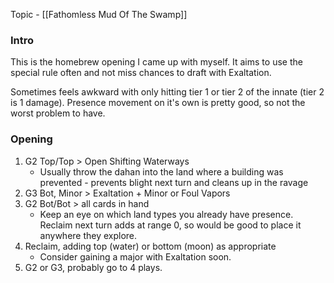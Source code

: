 Topic - [[Fathomless Mud Of The Swamp]]
### Intro

This is the homebrew opening I came up with myself. It aims to use the special rule often and not miss chances to draft with Exaltation.

Sometimes feels awkward with only hitting tier 1 or tier 2 of the innate (tier 2 is 1 damage). Presence movement on it's own is pretty good, so not the worst problem to have.

### Opening
1. G2 Top/Top > Open Shifting Waterways
	- Usually throw the dahan into the land where a building was prevented - prevents blight next turn and cleans up in the ravage
2. G3 Bot, Minor > Exaltation + Minor or Foul Vapors
3. G2 Bot/Bot > all cards in hand
	- Keep an eye on which land types you already have presence. Reclaim next turn adds at range 0, so would be good to place it anywhere they explore.
4. Reclaim, adding top (water) or bottom (moon) as appropriate
	- Consider gaining a major with Exaltation soon.
1. G2 or G3, probably go to 4 plays.

